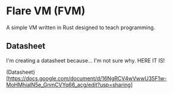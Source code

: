 # Flare VM (FVM)

A simple VM written in Rust designed to teach programming.

## Datasheet

I'm creating a datasheet because... I'm not sure why. HERE IT IS!

(Datasheet)[https://docs.google.com/document/d/16NgRCV4wVwwU35F1w-MoHMhialN5e_GnmCVYq66_acg/edit?usp=sharing]

